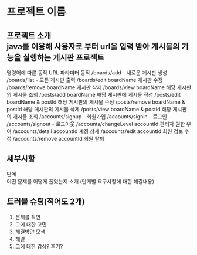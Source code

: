 # 프로젝트 이름  
프로젝트 소개  
java를 이용해 사용자로 부터 url을 입력 받아 게시물의 기능을 실행하는 게시판 프로젝트
---
명령어에 따른 동작
URL	파라미터	동작
/boards/add	-	새로운 게시판 생성
/boards/list	-	모든 게시판 출력
/boards/edit	boardName	게시판 수정
/boards/remove	boardName	게시판 삭제
/boards/view	boardName	해당 게시판의 게시물 조회
/posts/add	boardName	해당 게시판에 게시물 작성
/posts/edit	boardName & postId	해당 게시판의 게시물 수정
/posts/remove	boardName & postId	해당 게시판의 게시물 삭제
/posts/view	boardName & postId	해당 게시판의 개시물 조회
/accounts/signup	-	회원가입
/accounts/signin	-	로그인
/accounts/signout	-	로그아웃
/accounts/changeLevel	accountId	관리자 권한 부여
/accounts/detail	accountId	계정 상세
/accounts/edit	accountId	회원 정보 수정
/accounts/remove	accountId	회원 탈퇴
## 세부사항  
단계  
어떤 문제를 어떻게 풀었는지 소개 (단계별 요구사항에 대한 해결내용)  
## 트러블 슈팅(적어도 2개)  
1. 문제를 직면
2. 그에 대한 고민
3. 해결방안 모색
4. 해결
5. 그에 대한 감상? 후기?
